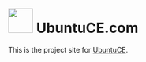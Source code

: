 <h1><img src="https://raw.githubusercontent.com/mhancoc7/repo.ubuntuce.com/main/logo.png" height="50" /> UbuntuCE.com</h1>

This is the project site for [UbuntuCE](https://ubuntuce.com/).